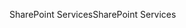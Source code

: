<span data-ttu-id="30cc6-101">SharePoint Services</span><span class="sxs-lookup"><span data-stu-id="30cc6-101">SharePoint Services</span></span>